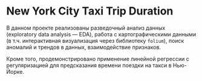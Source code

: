 # New York City Taxi Trip Duration

В данном проекте реализованы разведочный анализ данных (exploratory data analysis — EDA), 
работа с картографическими данными (в т.ч. интерактивная визуализация через библиотеку `folium`), 
поиск аномалий и трендов в данных, взаимодействие признаков.

Кроме того, продемонстрировано применение линейной регрессии с регуляризацией для
предсказания времени поездки на такси в Нью-Йорке.

